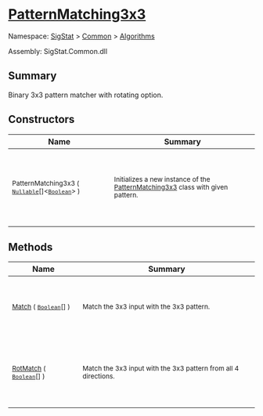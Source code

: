 # [PatternMatching3x3](./PatternMatching3x3.md)

Namespace: [SigStat]() > [Common](./../README.md) > [Algorithms](./README.md)

Assembly: SigStat.Common.dll

## Summary
Binary 3x3 pattern matcher with rotating option.

## Constructors

| Name | Summary | 
| --- | --- | 
| <p>&nbsp;</p><sub>PatternMatching3x3 ( [`Nullable`](https://docs.microsoft.com/en-us/dotnet/api/System.Nullable-1)[]\<[`Boolean`](https://docs.microsoft.com/en-us/dotnet/api/System.Boolean)> )</sub><p>&nbsp;</p>| <p>&nbsp;</p><sub>Initializes a new instance of the [PatternMatching3x3](https://github.com/hargitomi97/sigstat/blob/master/docs/md/SigStat/Common/Algorithms/PatternMatching3x3.md) class with given pattern.</sub><p>&nbsp;</p>| <br>


## Methods

| Name | Summary | 
| --- | --- | 
| <p>&nbsp;</p><sub>[Match](./Methods/PatternMatching3x3-100664219.md) ( [`Boolean`](https://docs.microsoft.com/en-us/dotnet/api/System.Boolean)[] )</sub><p>&nbsp;</p>| <p>&nbsp;</p><sub>Match the 3x3 input with the 3x3 pattern.</sub><p>&nbsp;</p>| <br>
| <p>&nbsp;</p><sub>[RotMatch](./Methods/PatternMatching3x3-100664220.md) ( [`Boolean`](https://docs.microsoft.com/en-us/dotnet/api/System.Boolean)[] )</sub><p>&nbsp;</p>| <p>&nbsp;</p><sub>Match the 3x3 input with the 3x3 pattern from all 4 directions.</sub><p>&nbsp;</p>| <br>


